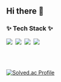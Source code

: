 ## Hi there 👋

<!--
**gitgetgot3017/gitgetgot3017** is a ✨ _special_ ✨ repository because its `README.md` (this file) appears on your GitHub profile.

Here are some ideas to get you started:

- 🔭 I’m currently working on ...
- 🌱 I’m currently learning ...
- 👯 I’m looking to collaborate on ...
- 🤔 I’m looking for help with ...
- 💬 Ask me about ...
- 📫 How to reach me: ...
- 😄 Pronouns: ...
- ⚡ Fun fact: ...
-->

<h3>✨ Tech Stack ✨</h3>
<div>
  <img src="https://img.shields.io/badge/python-3776AB.svg?style=for-the-badge&logo=python&logoColor=F7DC6F" />&nbsp
  <img src="https://img.shields.io/badge/java-red.svg?style=for-the-badge&logo=java&logoColor=red" />&nbsp
  <img src="https://img.shields.io/badge/springboot-6DB33F.svg?style=for-the-badge&logo=springboot&logoColor=white" />&nbsp
  <img src="https://img.shields.io/badge/mysql-4479A1.svg?style=for-the-badge&logo=mysql&logoColor=white" />&nbsp
</div>

<br><br>

[![Solved.ac Profile](http://mazassumnida.wtf/api/v2/generate_badge?boj=ddoddo123)](https://solved.ac/ddoddo123/)
